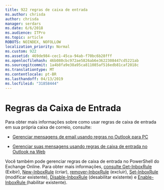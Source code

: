 ```yaml
---
title: 922 regras de caixa de entrada
ms.author: chrisda
author: chrisda
manager: serdars
ms.date: 6/6/2018
ms.audience: ITPro
ms.topic: article
ROBOTS: NOINDEX, NOFOLLOW
localization_priority: Normal
ms.custom: 922
ms.assetid: 469de984-cec1-45ca-94ab-f70bc6b28fff
ms.openlocfilehash: 46b080cbc972ae5826ab6e3622308447cd5221ab
ms.sourcegitcommit: 1a4b8fa9e38a95ca811085af516edb81caf2018c
ms.translationtype: MT
ms.contentlocale: pt-BR
ms.lasthandoff: 04/13/2019
ms.locfileid: "31858444"
---
```

# <a name="inbox-rules"></a>Regras da Caixa de Entrada

Para obter mais informações sobre como usar regras de caixa de entrada em sua própria caixa de correio, consulte:

- [Gerenciar mensagens de email usando regras no Outlook para PC](https://support.office.com/article/c24f5dea-9465-4df4-ad17-a50704d66c59.aspx)

- [Gerenciar suas mensagens usando regras de caixa de entrada no Outlook na Web](https://support.office.com/article/8400435c-f14e-4272-9004-1548bb1848f2.aspx)

Você também pode gerenciar regras de caixa de entrada no PowerShell do Exchange Online. Para obter mais informações, [consulte Get-InboxRule](https://docs.microsoft.com/powershell/module/exchange/mailboxes/get-inboxrule) (Exibir), [New-InboxRule](https://docs.microsoft.com/powershell/module/exchange/mailboxes/new-inboxrule) (criar), [remover-InboxRule](https://docs.microsoft.com/powershell/module/exchange/mailboxes/remove-inboxrule) (excluir), [Set-InboxRule](https://docs.microsoft.com/powershell/module/exchange/mailboxes/set-inboxrule) (modificar existente), [Disable-InboxRule](https://docs.microsoft.com/powershell/module/exchange/mailboxes/disable-inboxrule) (desabilitar existente) e [Enable-InboxRule ](https://docs.microsoft.com/powershell/module/exchange/mailboxes/enable-inboxrule)(habilitar existente).
